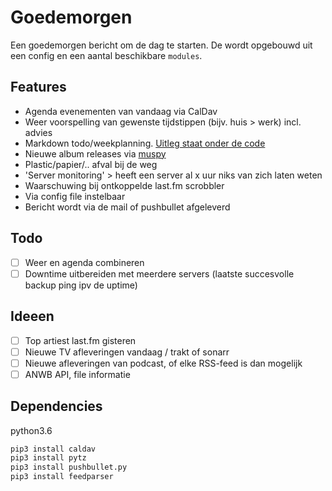 # Goedemorgen
Een goedemorgen bericht om de dag te starten. De wordt opgebouwd uit een config en een aantal beschikbare `modules`.

## Features
- Agenda evenementen van vandaag via CalDav
- Weer voorspelling van gewenste tijdstippen (bijv. huis > werk) incl. advies
- Markdown todo/weekplanning. [Uitleg staat onder de code](modules/MarkdownTodo.py)
- Nieuwe album releases via [muspy](https://muspy.com/)
- Plastic/papier/.. afval bij de weg
- 'Server monitoring' > heeft een server al x uur niks van zich laten weten
- Waarschuwing bij ontkoppelde last.fm scrobbler
- Via config file instelbaar
- Bericht wordt via de mail of pushbullet afgeleverd

## Todo
- [ ] Weer en agenda combineren
- [ ] Downtime uitbereiden met meerdere servers (laatste succesvolle backup ping ipv de uptime) 

## Ideeen
- [ ] Top artiest last.fm gisteren
- [ ] Nieuwe TV afleveringen vandaag / trakt of sonarr
- [ ] Nieuwe afleveringen van podcast, of elke RSS-feed is dan mogelijk
- [ ] ANWB API, file informatie

## Dependencies
python3.6

```bash
pip3 install caldav
pip3 install pytz
pip3 install pushbullet.py
pip3 install feedparser
```